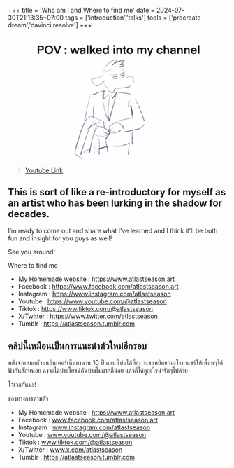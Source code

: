 +++
title = 'Who am I and Where to find me'
date = 2024-07-30T21:13:35+07:00
tags = ['introduction','talks']
tools = ['procreate dream','davinci resolve']
+++

![](thumbnail.jpg)

> [Youtube Link](https://youtu.be/ZV3GXvOwpR0?feature=shared)

## This is sort of like a re-introductory for myself as an artist who has been lurking in the shadow for decades.

I’m ready to come out and share what I’ve learned and I think it’ll be both fun and insight for you guys as well!

See you around!

Where to find me

- My Homemade website : https://www.atlastseason.art
- Facebook : https://www.facebook.com/atlastseason.art
- Instagram : https://www.instagram.com/atlastseason
- Youtube : https://www.youtube.com/@atlastseason
- Tiktok : https://www.tiktok.com/@atlastseason
- X/Twitter : https://www.twitter.com/atlastseason
- Tumblr : https://atlastseason.tumblr.com



## คลิปนี้เหมือนเป็นการแนะนำตัวใหม่อีกรอบ

หลังจากหมกตัวบนอินเตอร์เน็ตมานาน 10 ปี ตอนนี้บ่มได้ที่ละ จะขอหยิบยกอะไรมาแชร์ให้เพื่อนๆได้ฟังกันสักหน่อย คงจะได้ประโยชน์กันบ้างไม่มากก็น้อย แล้วก็ได้ดูอะไรน่ารักๆไปด้วย

ไว้เจอกันนะ!

ช่องทางการตามตัว
- My Homemade website : https://www.atlastseason.art
- Facebook : www.facebook.com/atlastseason.art
- Instagram : www.instagram.com/atlastseason
- Youtube : www.youtube.com/@atlastseason
- Tiktok : www.tiktok.com/@atlastseason
- X/Twitter : www.x.com/atlastseason
- Tumblr : https://atlastseason.tumblr.com
